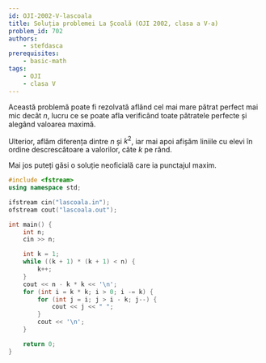 ```yaml
---
id: OJI-2002-V-lascoala
title: Soluția problemei La Școală (OJI 2002, clasa a V-a)
problem_id: 702
authors: 
    - stefdasca
prerequisites:
    - basic-math
tags:
    - OJI
    - clasa V
---
```



Această problemă poate fi rezolvată aflând cel mai mare pătrat perfect mai mic
decât $n$, lucru ce se poate afla verificând toate pătratele perfecte și alegând
valoarea maximă.

Ulterior, aflăm diferența dintre $n$ și $k^2$, iar mai apoi afișăm liniile cu
elevi în ordine descrescătoare a valorilor, câte $k$ pe rând.

Mai jos puteți găsi o soluție neoficială care ia punctajul maxim.

```cpp
#include <fstream>
using namespace std;

ifstream cin("lascoala.in");
ofstream cout("lascoala.out");

int main() {
    int n;
    cin >> n;

    int k = 1;
    while ((k + 1) * (k + 1) < n) {
        k++;
    }
    cout << n - k * k << '\n';
    for (int i = k * k; i > 0; i -= k) {
        for (int j = i; j > i - k; j--) {
            cout << j << " ";
        }
        cout << '\n';
    }

    return 0;
}
```
